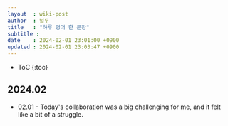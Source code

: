 ```yaml
---
layout  : wiki-post
author  : 널두
title   : "하루 영어 한 문장"
subtitle : 
date    : 2024-02-01 23:01:00 +0900
updated : 2024-02-01 23:03:47 +0900
---
```

* ToC
{:toc}

## 2024.02
* 02.01 - Today's collaboration was a big challenging for me, and it felt like a bit of a struggle.
